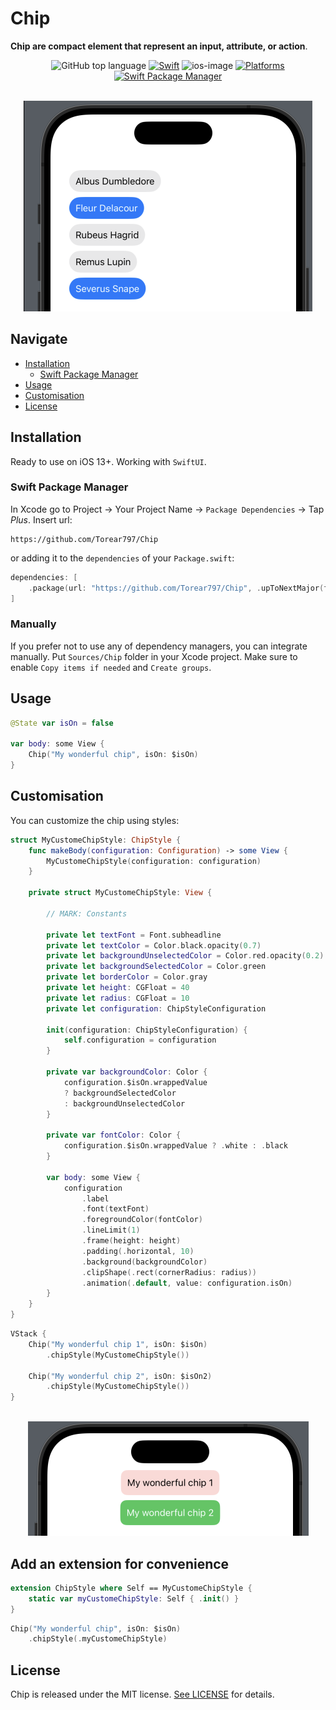 # Chip

**Chip are compact element that represent an input, attribute, or action**. 

<!-- PROJECT SHIELDS -->
<div align="center">

![GitHub top language](https://img.shields.io/github/languages/top/Torear797/SwiftUI-IOS-Resume?color=orange)
[![Swift](https://img.shields.io/badge/Swift-5.9-orange?style=flat)](https://img.shields.io/badge/Swift-5.8-Orange?style=flat)
![ios-image](https://img.shields.io/badge/iOS-13.0+-blue.svg?style=flat)
[![Platforms](https://img.shields.io/badge/Platforms-iOS-yellowgreen?style=flat)](https://img.shields.io/badge/Platforms-iOS-Green?style=flat)
[![Swift Package Manager](https://img.shields.io/badge/Swift_Package_Manager-compatible-orange?style=flat)](https://img.shields.io/badge/Swift_Package_Manager-compatible-orange?style=flat)
</div>

<!-- PROJECT LOGO -->
<br />
<div align="center">
  <a href="https://github.com/Torear797/Chip">
    <img src="Assets/preview.png" alt="Logo" width="462" height="337">
  </a>
</div>

## Navigate

- [Installation](#installation)
  - [Swift Package Manager](#swift-package-manager)
- [Usage](#usage)
- [Customisation](#customisation)
- [License](#license)

## Installation

Ready to use on iOS 13+. Working with `SwiftUI`.

### Swift Package Manager

In Xcode go to Project -> Your Project Name -> `Package Dependencies` -> Tap _Plus_. Insert url:

```
https://github.com/Torear797/Chip
```

or adding it to the `dependencies` of your `Package.swift`:

```swift
dependencies: [
    .package(url: "https://github.com/Torear797/Chip", .upToNextMajor(from: "1.0.0"))
]
```

</details>

### Manually

If you prefer not to use any of dependency managers, you can integrate manually. Put `Sources/Chip` folder in your Xcode project. Make sure to enable `Copy items if needed` and `Create groups`.

## Usage

```swift
@State var isOn = false

var body: some View {
    Chip("My wonderful chip", isOn: $isOn)
}
```

## Customisation

You can customize the chip using styles:

```swift
struct MyCustomeChipStyle: ChipStyle {
    func makeBody(configuration: Configuration) -> some View {
        MyCustomeChipStyle(configuration: configuration)
    }
    
    private struct MyCustomeChipStyle: View {
        
        // MARK: Constants
        
        private let textFont = Font.subheadline
        private let textColor = Color.black.opacity(0.7)
        private let backgroundUnselectedColor = Color.red.opacity(0.2)
        private let backgroundSelectedColor = Color.green
        private let borderColor = Color.gray
        private let height: CGFloat = 40
        private let radius: CGFloat = 10
        private let configuration: ChipStyleConfiguration
        
        init(configuration: ChipStyleConfiguration) {
            self.configuration = configuration
        }
        
        private var backgroundColor: Color {
            configuration.$isOn.wrappedValue
            ? backgroundSelectedColor
            : backgroundUnselectedColor
        }
        
        private var fontColor: Color {
            configuration.$isOn.wrappedValue ? .white : .black
        }
        
        var body: some View {
            configuration
                .label
                .font(textFont)
                .foregroundColor(fontColor)
                .lineLimit(1)
                .frame(height: height)
                .padding(.horizontal, 10)
                .background(backgroundColor)
                .clipShape(.rect(cornerRadius: radius))
                .animation(.default, value: configuration.isOn)
        }
    }
}
```

```swift
VStack {
    Chip("My wonderful chip 1", isOn: $isOn)
        .chipStyle(MyCustomeChipStyle())
            
    Chip("My wonderful chip 2", isOn: $isOn2)
        .chipStyle(MyCustomeChipStyle())
}
```

<br />
<div align="center">
  <a href="https://github.com/Torear797/Chip">
    <img src="Assets/chipStyleExample.png" alt="chipStyleExample" width="449" height="183">
  </a>
</div>

## Add an extension for convenience

```swift
extension ChipStyle where Self == MyCustomeChipStyle {
    static var myCustomeChipStyle: Self { .init() }
}
```

```swift
Chip("My wonderful chip", isOn: $isOn)
    .chipStyle(.myCustomeChipStyle)
```

## License

Chip is released under the MIT license. [See LICENSE](https://github.com/Torear797/Chip/blob/main/LICENSE) for details.
